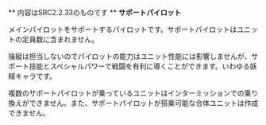 ** 内容はSRC2.2.33のものです **
**サポートパイロット**

メインパイロットをサポートするパイロットです。サポートパイロットはユニットの定員数に含まれません。

操縦は担当しないのでパイロットの能力はユニット性能には影響しませんが、サポート技能とスペシャルパワーで戦闘を有利に導くことができます。いわゆる妖精キャラです。

複数のサポートパイロットが乗っているユニットはインターミッションでの乗り換えができません。また、サポートパイロットが搭乗可能な合体ユニットは作成できません。

